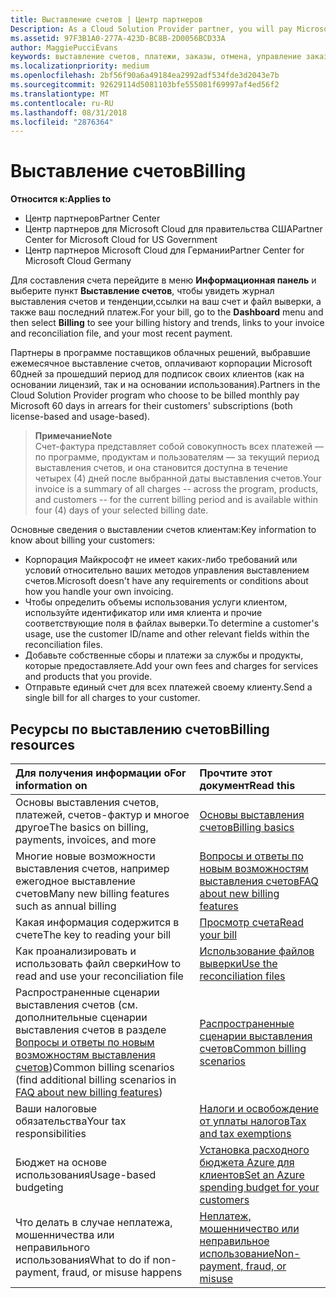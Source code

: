 ```yaml
---
title: Выставление счетов | Центр партнеров
Description: As a Cloud Solution Provider partner, you will pay Microsoft 60 days in arrears for the license-based and usage-based subscriptions of your customers.
ms.assetid: 97F3B1A0-277A-423D-BC8B-2D0056BCD33A
author: MaggiePucciEvans
keywords: выставление счетов, платежи, заказы, отмена, управление заказами, неоплата, мошенничество, ненадлежащее использование, налоги, освобождение от уплаты налогов, файлы выверки, файл выверки
ms.localizationpriority: medium
ms.openlocfilehash: 2bf56f90a6a49184ea2992adf534fde3d2043e7b
ms.sourcegitcommit: 92629114d5081103bfe555081f69997af4ed56f2
ms.translationtype: MT
ms.contentlocale: ru-RU
ms.lasthandoff: 08/31/2018
ms.locfileid: "2876364"
---
```

# <a name="billing"></a><span data-ttu-id="de157-103">Выставление счетов</span><span class="sxs-lookup"><span data-stu-id="de157-103">Billing</span></span>

**<span data-ttu-id="de157-104">Относится к:</span><span class="sxs-lookup"><span data-stu-id="de157-104">Applies to</span></span>**

-  <span data-ttu-id="de157-105">Центр партнеров</span><span class="sxs-lookup"><span data-stu-id="de157-105">Partner Center</span></span>
-  <span data-ttu-id="de157-106">Центр партнеров для Microsoft Cloud для правительства США</span><span class="sxs-lookup"><span data-stu-id="de157-106">Partner Center for Microsoft Cloud for US Government</span></span>
-  <span data-ttu-id="de157-107">Центр партнеров Microsoft Cloud для Германии</span><span class="sxs-lookup"><span data-stu-id="de157-107">Partner Center for Microsoft Cloud Germany</span></span>

<span data-ttu-id="de157-108">Для составления счета перейдите в меню **Информационная панель** и выберите пункт **Выставление счетов**, чтобы увидеть журнал выставления счетов и тенденции,ссылки на ваш счет и файл выверки, а также ваш последний платеж.</span><span class="sxs-lookup"><span data-stu-id="de157-108">For your bill, go to the **Dashboard** menu and then select **Billing** to see your billing history and trends, links to your invoice and reconciliation file, and your most recent payment.</span></span>

<span data-ttu-id="de157-109">Партнеры в программе поставщиков облачных решений, выбравшие ежемесячное выставление счетов, оплачивают корпорации Microsoft 60дней за прошедший период для подписок своих клиентов (как на основании лицензий, так и на основании использования).</span><span class="sxs-lookup"><span data-stu-id="de157-109">Partners in the Cloud Solution Provider program who choose to be billed monthly pay Microsoft 60 days in arrears for their customers' subscriptions (both license-based and usage-based).</span></span>

>**<span data-ttu-id="de157-110">Примечание</span><span class="sxs-lookup"><span data-stu-id="de157-110">Note</span></span>**<br>
<span data-ttu-id="de157-111">Счет-фактура представляет собой совокупность всех платежей — по программе, продуктам и пользователям — за текущий период выставления счетов, и она становится доступна в течение четырех (4) дней после выбранной даты выставления счетов.</span><span class="sxs-lookup"><span data-stu-id="de157-111">Your invoice is a summary of all charges -- across the program, products, and customers -- for the current billing period and is available within four (4) days of your selected billing date.</span></span>

<span data-ttu-id="de157-112">Основные сведения о выставлении счетов клиентам:</span><span class="sxs-lookup"><span data-stu-id="de157-112">Key information to know about billing your customers:</span></span>

-   <span data-ttu-id="de157-113">Корпорация Майкрософт не имеет каких-либо требований или условий относительно ваших методов управления выставлением счетов.</span><span class="sxs-lookup"><span data-stu-id="de157-113">Microsoft doesn't have any requirements or conditions about how you handle your own invoicing.</span></span>
-   <span data-ttu-id="de157-114">Чтобы определить объемы использования услуги клиентом, используйте идентификатор или имя клиента и прочие соответствующие поля в файлах выверки.</span><span class="sxs-lookup"><span data-stu-id="de157-114">To determine a customer's usage, use the customer ID/name and other relevant fields within the reconciliation files.</span></span>
-   <span data-ttu-id="de157-115">Добавьте собственные сборы и платежи за службы и продукты, которые предоставляете.</span><span class="sxs-lookup"><span data-stu-id="de157-115">Add your own fees and charges for services and products that you provide.</span></span>
-   <span data-ttu-id="de157-116">Отправьте единый счет для всех платежей своему клиенту.</span><span class="sxs-lookup"><span data-stu-id="de157-116">Send a single bill for all charges to your customer.</span></span>

## <a name="billing-resources"></a><span data-ttu-id="de157-117">Ресурсы по выставлению счетов</span><span class="sxs-lookup"><span data-stu-id="de157-117">Billing resources</span></span>
|**<span data-ttu-id="de157-118">Для получения информации о</span><span class="sxs-lookup"><span data-stu-id="de157-118">For information on</span></span>**   |**<span data-ttu-id="de157-119">Прочтите этот документ</span><span class="sxs-lookup"><span data-stu-id="de157-119">Read this</span></span>**    |
|:-----------------------------|:-----------------|
|<span data-ttu-id="de157-120">Основы выставления счетов, платежей, счетов-фактур и многое другое</span><span class="sxs-lookup"><span data-stu-id="de157-120">The basics on billing, payments, invoices, and  more</span></span>   |[<span data-ttu-id="de157-121">Основы выставления счетов</span><span class="sxs-lookup"><span data-stu-id="de157-121">Billing basics</span></span>](billing-basics.md)
|<span data-ttu-id="de157-122">Многие новые возможности выставления счетов, например ежегодное выставление счетов</span><span class="sxs-lookup"><span data-stu-id="de157-122">Many new billing features such as annual billing</span></span>   |[<span data-ttu-id="de157-123">Вопросы и ответы по новым возможностям выставления счетов</span><span class="sxs-lookup"><span data-stu-id="de157-123">FAQ about new billing features</span></span>](faq-about-new-billing-features.md)|
|<span data-ttu-id="de157-124">Какая информация содержится в счете</span><span class="sxs-lookup"><span data-stu-id="de157-124">The key to reading your bill</span></span>   |[<span data-ttu-id="de157-125">Просмотр счета</span><span class="sxs-lookup"><span data-stu-id="de157-125">Read your bill</span></span>](read-your-bill.md)   |
|<span data-ttu-id="de157-126">Как проанализировать и использовать файл сверки</span><span class="sxs-lookup"><span data-stu-id="de157-126">How to read and use your reconciliation file</span></span>   |[<span data-ttu-id="de157-127">Использование файлов выверки</span><span class="sxs-lookup"><span data-stu-id="de157-127">Use the reconciliation files</span></span>](use-the-reconciliation-files.md)|
|<span data-ttu-id="de157-128">Распространенные сценарии выставления счетов (см. дополнительные сценарии выставления счетов в разделе [Вопросы и ответы по новым возможностям выставления счетов](faq-about-new-billing-features.md))</span><span class="sxs-lookup"><span data-stu-id="de157-128">Common billing scenarios (find additional billing scenarios in [FAQ about new billing features](faq-about-new-billing-features.md))</span></span>|[<span data-ttu-id="de157-129">Распространенные сценарии выставления счетов</span><span class="sxs-lookup"><span data-stu-id="de157-129">Common billing scenarios</span></span>](common-billing-scenarios.md)|
|<span data-ttu-id="de157-130">Ваши налоговые обязательства</span><span class="sxs-lookup"><span data-stu-id="de157-130">Your tax responsibilities</span></span>   | [<span data-ttu-id="de157-131">Налоги и освобождение от уплаты налогов</span><span class="sxs-lookup"><span data-stu-id="de157-131">Tax and tax exemptions</span></span>](tax-and-tax-exemptions.md)|
|<span data-ttu-id="de157-132">Бюджет на основе использования</span><span class="sxs-lookup"><span data-stu-id="de157-132">Usage-based budgeting</span></span>    |[<span data-ttu-id="de157-133">Установка расходного бюджета Azure для клиентов</span><span class="sxs-lookup"><span data-stu-id="de157-133">Set an Azure spending budget for your customers</span></span>](set-an-azure-spending-budget-for-your-customers.md)|
|<span data-ttu-id="de157-134">Что делать в случае неплатежа, мошенничества или неправильного использования</span><span class="sxs-lookup"><span data-stu-id="de157-134">What to do if non-payment, fraud, or misuse happens</span></span>   |[<span data-ttu-id="de157-135">Неплатеж, мошенничество или неправильное использование</span><span class="sxs-lookup"><span data-stu-id="de157-135">Non-payment, fraud, or misuse</span></span>](non-payment--fraud--or-misuse.md)|





















